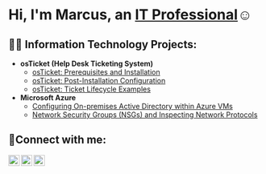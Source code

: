 <h1>Hi, I'm Marcus, an <a href="https://www.linkedin.com/in/marcus-gravelle-46760680">IT Professional</a>☺</h1>

<h2>👨‍💻 Information Technology Projects:</h2>

- <b>osTicket (Help Desk Ticketing System)</b>
  - [osTicket: Prerequisites and Installation](https://github.com/marcusgravelle/osticket-prereqs)
  - [osTicket: Post-Installation Configuration](https://github.com/marcusgravelle/post-install-config)
  - [osTicket: Ticket Lifecycle Examples](https://github.com/marcusgravelle/ticket-lifecycle)
- <b>Microsoft Azure</b>
  - [Configuring On-premises Active Directory within Azure VMs](https://github.com/marcusgravelle/configure-ad)
  - [Network Security Groups (NSGs) and Inspecting Network Protocols](https://github.com/marcusgravelle/azure-network-protocols)

<h2>🤳Connect with me:</h2>

[<img align="left" alt="Josh | LinkedIn" width="22px" src="https://cdn.jsdelivr.net/npm/simple-icons@v3/icons/linkedin.svg" />][linkedin]
[<img align="left" alt="Josh | Instagram" width="22px" src="https://cdn.jsdelivr.net/npm/simple-icons@v3/icons/instagram.svg" />][instagram]
[<img align="left" alt="Josh | Facebook" width="22px" src="https://cdn.jsdelivr.net/npm/simple-icons@v3/icons/facebook.svg" />][facebook]

[facebook]: https://www.facebook.com/marcus.gravelle.1
[instagram]: https://www.instagram.com/gravellemarcus
[linkedin]: https://www.linkedin.com/in/marcus-gravelle-46760680
